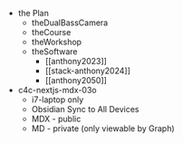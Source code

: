 - the Plan
	- theDualBassCamera
	- theCourse
	- theWorkshop
	- theSoftware
		- [[anthony2023]]
		- [[stack-anthony2024]]
		- [[anthony2050]]
- c4c-nextjs-mdx-03o
	- i7-laptop only
	- Obsidian Sync to All Devices
	- MDX - public
	- MD - private (only viewable by Graph)